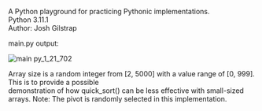 A Python playground for practicing Pythonic implementations.  
Python 3.11.1  
Author: Josh Gilstrap  

main.py output:

![main py_1_21_702](https://user-images.githubusercontent.com/5957735/213873081-6b743c63-c043-4874-9db1-a04d54b6c97b.png)

Array size is a random integer from [2, 5000] with a value range of [0, 999]. This is to provide a possible  
demonstration of how quick_sort() can be less effective with small-sized arrays. Note: The pivot is randomly selected in this implementation.  
